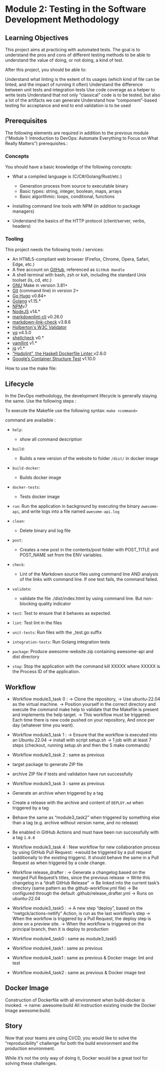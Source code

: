 # Module 2: Testing in the Software Development Methodology

## Learning Objectives

This project aims at practicing with automated tests. The goal is to understand
the pros and cons of different testing methods to be able to understand the value
of doing, or not doing, a kind of test.

After this project, you should be able to:

Understand what linting is the extent of its usages (which kind of file can be linted,
and the impact of running it often)
Understand the difference between unit tests and integration tests
Use code coverage as a helper to write tests
Understand that not only “classical” code is to be tested, but also a
lot of the artifacts we can generate
Understand how “component”-based testing for acceptance and end to end
validation is to be used

## Prerequisites

The following elements are required in addition to the previous
module (“Module 1: Introduction to DevOps:
Automate Everything to Focus on What Really Matters”) prerequisites.:

### Concepts

You should have a basic knowledge of the following concepts:

- What a compiled language is (C/C#/Golang/Rust/etc.)

  - Generation process from source to executable binary
  - Basic types: string, integer, boolean, maps, arrays
  - Basic algorithmic: loops, conditional, functions

- Installing command line tools with NPM (in addition to package managers)

- Understand the basics of the HTTP protocol (client/server, verbs, headers)

### Tooling

This project needs the following tools / services:

- An HTML5-compliant web browser (Firefox, Chrome, Opera, Safari, Edge, etc.)
- A free account on [GitHub](https://github.com/), referenced as `GitHub Handle`
- A shell terminal with bash, zsh or ksh, including the standard
  Unix toolset (ls, cd, etc.)
- [GNU](https://www.gnu.org/software/make/) Make in version 3.81+
- [Git](https://git-scm.com/book/en/v2/Getting-Started-The-Command-Line)
  (command line) in version 2+
- [Go Hugo](https://gohugo.io/) v0.84+
- [Golang](https://intranet.hbtn.io/rltoken/5ypbIenKj6LiymRm619--A) v1.15.\*
- [NPM](https://intranet.hbtn.io/rltoken/RcU82lwHHO4xEQCtWEv1sg)v7
- [NodeJS](https://intranet.hbtn.io/rltoken/XWIqoQhjv16uVWfGbCdInw) v14.\*
- [markdownlint-cli](https://intranet.hbtn.io/rltoken/hplwMW8M8BKVQyhDso0pOw) v0.26.0
- [markdown-link-check](https://intranet.hbtn.io/rltoken/BRJGBHXvkAUKt50KrFOm0A)
  v3.8.6
- [Holberton's W3C Validator](https://intranet.hbtn.io/rltoken/ll8gJ8CPoI9tfn1OTDE8rA)
- [yq](https://intranet.hbtn.io/rltoken/9wlxJjlqCE6XyPa6TQ0RsQ) v4.5.0
- [shellcheck](https://intranet.hbtn.io/rltoken/7e95a2wDfOHFQGKJqRlHgg) v0.\*
- [yamllint](https://intranet.hbtn.io/rltoken/B1BZ_C_5ANyq005Vd0LWNw) v1.\*
- [jq](https://intranet.hbtn.io/rltoken/pVjsOvuSQavip_1Y4u--4Q) v1.\*
- [“Hadolint”, the Haskell Dockerfile Linter ](https://intranet.hbtn.io/rltoken/nGlz7o9eZiyOcK8YWq4nxg) v2.6.0
- [Google’s Container Structure Test](https://intranet.hbtn.io/rltoken/-xKynPTm9JMlE41n8CYtxg) v1.10.0

How to use the make file:

## Lifecycle

In the DevOps methodology, the development lifecycle is generally staying the same.
Use the following steps :

To execute the Makefile use the following syntax:
`make <command>`

command are availaible :

- `help`:

  - show all command description

- `build`:

  - Builds a new version of the website to folder `/dist/` in docker image

- `build-docker`:

  - Builds docker image

- `docker-tests`:

  - Tests docker image

- `run`: Run the application in background by executing the binary `awesome-api`,
  and write logs into a file named `awesome-api.log`

- `clean`:

  - Delete binary and log file

- `post`:

  - Creates a new post in the contents/post folder with POST_TITLE and POST_NAME
    set from the ENV variables.

- `check`:

  - Lint of the Markdown source files using command line AND
    analysis of the links with
    command line. If one test fails, the command failed.

- `validate`:

  - validate the file ./dist/index.html by using command line. But non-blocking
    quality indicator

- `test`: Test to ensure that it behaves as expected.

- `lint`: Test lint in the files

- `unit-tests`: Run files with the \_test.go suffix

- `integration-tests`: Run Golang integration tests

- `package`: Produce awesome-website.zip containing awesome-api and dist directory

- `stop`: Stop the application with the command kill XXXXX where XXXXX is the Process
  ID of the application.

## Workflow

- Workflow module3_task 0 :
  -> Clone the repository,
  -> Use ubuntu-22.04 as the virtual machine.
  -> Position yourself in the correct directory and execute the command make help to
  validate that the Makefile is present and implements the help target.
  -> This workflow must be triggered:
  Each time there is new code pushed on your repository,
  And once per day (whatever time you want).

- Workflow module3_task 1 :
  -> Ensure that the workflow is executed into an Ubuntu 22.04
  -> install with script setup.sh
  -> 1 job with at least 7 steps (checkout, running setup.sh and then the 5 make commands)

- Workflow module3_task 2 :
  same as previous
- target package to generate ZIP file
- archive ZIP file if tests and validation have run successfully

- Workflow module3_task 3 :
  same as previous
- Generate an archive when triggered by a tag
- Create a release with the archive and content of `DEPLOY.md`
  when triggered by a tag
- Behave the same as “module3_task2” when triggered by something else than a tag
  (e.g. archive without version name, and no release)
- Be enabled in GitHub Actions and must have been run successfully with a tag `1.0.0`

- Workflow module3_task 4 :
  New workflow for new collaboration process by using GitHub Pull Request:
  ->would be triggered by a pull request (additionally to the existing
  triggers). It should behave the same in a Pull Request as when triggered
  by a code change.

- Workflow release_drafter :
  -> Generate a changelog based on the merged Pull Request’s titles,
  since the previous release
  -> Write this changelog in a “draft GitHub Release”
  -> Be linked into the current task’s directory (same pattern as the
  github-workflow.yml file)
  -> Be configured through the default .github/release_drafter.yml
  -> Runs on ubuntu-22.04

- Workflow module3_task5 :
  -> A new step “deploy”, based on the “nwtgck/actions-netlify” Action, is run
  as the last workflow’s step
  -> When the workflow is triggered by a Pull Request, the deploy step is done
  on a preview site.
  -> When the workflow is triggered on the principal branch, then it is deploy to production

- Workflow module4_task0 :
  same as module3_task5

- Workflow module4_task1 :
  same as previous

- Workflow module4_task1 :
  same as previous
  & Docker image: lint and test

- Workflow module4_task2 :
  same as previous
  & Docker image test

## Docker Image

Construction of Dockerfile with all environment when build-docker is invoked.
-> name: awesome:build
All instruction existing inside the Docker Image awesome:build.

## Story

Now that your teams are using CI/CD, you would like to solve the “reproducibility”
challenge for both the build environment and the production environment.

While it’s not the only way of doing it, Docker would be a great tool for solving
these challenges.
